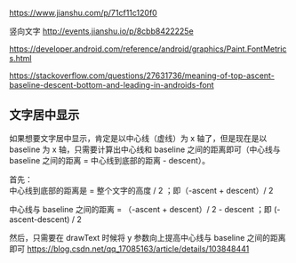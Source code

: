 https://www.jianshu.com/p/71cf11c120f0

竖向文字
http://events.jianshu.io/p/8cbb8422225e

https://developer.android.com/reference/android/graphics/Paint.FontMetrics.html

https://stackoverflow.com/questions/27631736/meaning-of-top-ascent-baseline-descent-bottom-and-leading-in-androids-font

## 文字居中显示
如果想要文字居中显示，肯定是以中心线（虚线）为 x 轴了，但是现在是以 baseline 为 x 轴，只需要计算出中心线和 baseline 之间的距离即可（中心线与 baseline 之间的距离 = 中心线到底部的距离 - descent）。

首先：   
中心线到底部的距离是 = 整个文字的高度 / 2 ；即（-ascent + descent）/ 2

中心线与 baseline 之间的距离 = （-ascent + descent）/ 2 - descent ；即 (-ascent-descent) / 2

然后，只需要在 drawText 时候将 y 参数向上提高中心线与 baseline 之间的距离即可
https://blog.csdn.net/qq_17085163/article/details/103848441